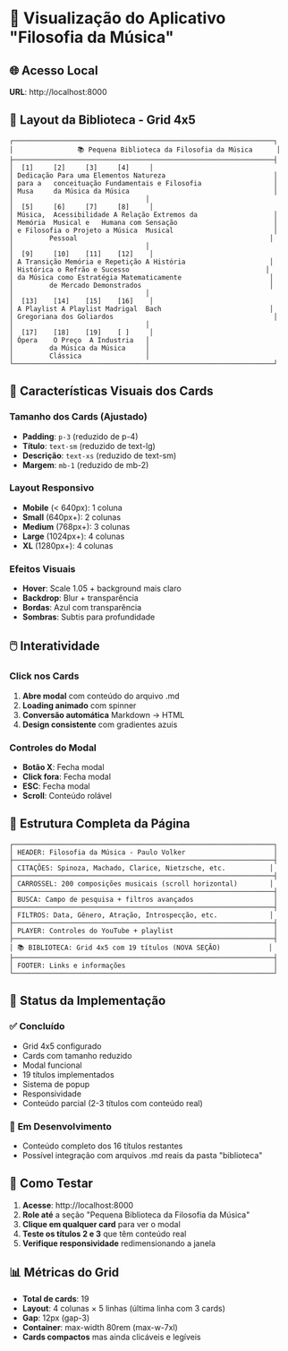 # 📱 Visualização do Aplicativo "Filosofia da Música"

## 🌐 **Acesso Local**
**URL**: http://localhost:8000

## 📐 **Layout da Biblioteca - Grid 4x5**

```
┌─────────────────────────────────────────────────────────────────┐
│                📚 Pequena Biblioteca da Filosofia da Música      │
├─────────────────────────────────────────────────────────────────┤
│  [1]     [2]     [3]     [4]     │
│ Dedicação Para uma Elementos Natureza                           │
│ para a   conceituação Fundamentais e Filosofia                  │
│ Musa     da Música da Música                                    │
│                                 │
│  [5]     [6]     [7]     [8]     │
│ Música,  Acessibilidade A Relação Extremos da                   │
│ Memória  Musical e   Humana com Sensação                        │
│ e Filosofia o Projeto a Música  Musical                         │
│         Pessoal                                                │
│                                 │
│  [9]     [10]    [11]    [12]    │
│ A Transição Memória e Repetição A História                     │
│ Histórica o Refrão e Sucesso                                  │
│ da Música como Estratégia Matematicamente                      │
│         de Mercado Demonstrados                                │
│                                 │
│  [13]    [14]    [15]    [16]    │
│ A Playlist A Playlist Madrigal  Bach                           │
│ Gregoriana dos Goliardos                                        │
│                                 │
│  [17]    [18]    [19]    [ ]     │
│ Ópera    O Preço  A Industria   │
│         da Música da Música     │
│         Clássica                │
└─────────────────────────────────────────────────────────────────┘
```

## 🎨 **Características Visuais dos Cards**

### **Tamanho dos Cards (Ajustado)**
- **Padding**: `p-3` (reduzido de p-4)
- **Título**: `text-sm` (reduzido de text-lg)
- **Descrição**: `text-xs` (reduzido de text-sm)
- **Margem**: `mb-1` (reduzido de mb-2)

### **Layout Responsivo**
- **Mobile** (< 640px): 1 coluna
- **Small** (640px+): 2 colunas
- **Medium** (768px+): 3 colunas
- **Large** (1024px+): 4 colunas
- **XL** (1280px+): 4 colunas

### **Efeitos Visuais**
- **Hover**: Scale 1.05 + background mais claro
- **Backdrop**: Blur + transparência
- **Bordas**: Azul com transparência
- **Sombras**: Subtis para profundidade

## 🖱️ **Interatividade**

### **Click nos Cards**
1. **Abre modal** com conteúdo do arquivo .md
2. **Loading animado** com spinner
3. **Conversão automática** Markdown → HTML
4. **Design consistente** com gradientes azuis

### **Controles do Modal**
- **Botão X**: Fecha modal
- **Click fora**: Fecha modal
- **ESC**: Fecha modal
- **Scroll**: Conteúdo rolável

## 📱 **Estrutura Completa da Página**

```
┌─────────────────────────────────────────────────────────────────┐
│ HEADER: Filosofia da Música - Paulo Volker                      │
├─────────────────────────────────────────────────────────────────┤
│ CITAÇÕES: Spinoza, Machado, Clarice, Nietzsche, etc.           │
├─────────────────────────────────────────────────────────────────┤
│ CARROSSEL: 200 composições musicais (scroll horizontal)        │
├─────────────────────────────────────────────────────────────────┤
│ BUSCA: Campo de pesquisa + filtros avançados                    │
├─────────────────────────────────────────────────────────────────┤
│ FILTROS: Data, Gênero, Atração, Introspecção, etc.             │
├─────────────────────────────────────────────────────────────────┤
│ PLAYER: Controles do YouTube + playlist                         │
├─────────────────────────────────────────────────────────────────┤
│ 📚 BIBLIOTECA: Grid 4x5 com 19 títulos (NOVA SEÇÃO)            │
├─────────────────────────────────────────────────────────────────┤
│ FOOTER: Links e informações                                     │
└─────────────────────────────────────────────────────────────────┘
```

## 🎯 **Status da Implementação**

### ✅ **Concluído**
- Grid 4x5 configurado
- Cards com tamanho reduzido
- Modal funcional
- 19 títulos implementados
- Sistema de popup
- Responsividade
- Conteúdo parcial (2-3 títulos com conteúdo real)

### 🔄 **Em Desenvolvimento**
- Conteúdo completo dos 16 títulos restantes
- Possível integração com arquivos .md reais da pasta "biblioteca"

## 🚀 **Como Testar**

1. **Acesse**: http://localhost:8000
2. **Role até** a seção "Pequena Biblioteca da Filosofia da Música"
3. **Clique em qualquer card** para ver o modal
4. **Teste os títulos 2 e 3** que têm conteúdo real
5. **Verifique responsividade** redimensionando a janela

## 📊 **Métricas do Grid**

- **Total de cards**: 19
- **Layout**: 4 colunas × 5 linhas (última linha com 3 cards)
- **Gap**: 12px (gap-3)
- **Container**: max-width 80rem (max-w-7xl)
- **Cards compactos** mas ainda clicáveis e legíveis
